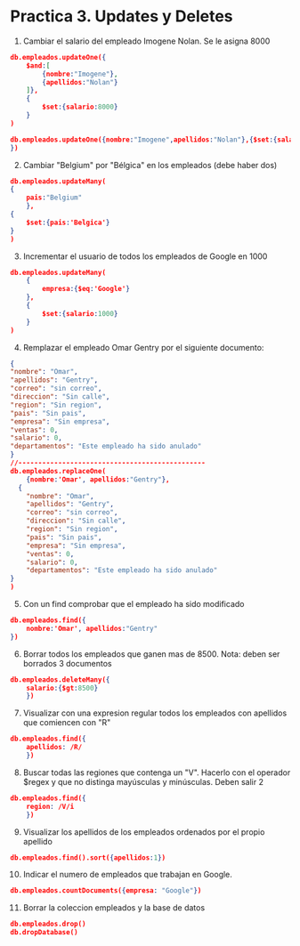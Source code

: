 
# Practica 3. Updates y Deletes

1. Cambiar el salario del empleado Imogene Nolan. Se le asigna 8000
``` json
db.empleados.updateOne({ 
    $and:[
        {nombre:"Imogene"},
        {apellidos:"Nolan"}
    ]},
    {
        $set:{salario:8000}
    }
)

db.empleados.updateOne({nombre:"Imogene",apellidos:"Nolan"},{$set:{salario:8000}
})
```

2. Cambiar "Belgium" por "Bélgica" en los empleados (debe haber dos)
``` json
db.empleados.updateMany(
{
    pais:"Belgium"
    },
{
    $set:{pais:'Belgica'}
}
)
```

3. Incrementar el usuario de todos los empleados de Google en 1000 
``` json
db.empleados.updateMany(
    {
        empresa:{$eq:'Google'}
    },
    {
        $set:{salario:1000}
    }
)
```

4. Remplazar el empleado Omar Gentry por el siguiente documento:
``` json
{
"nombre": "Omar",
"apellidos": "Gentry",
"correo": "sin correo",
"direccion": "Sin calle",
"region": "Sin region",
"pais": "Sin pais",
"empresa": "Sin empresa",
"ventas": 0,
"salario": 0,
"departamentos": "Este empleado ha sido anulado"
}
//-----------------------------------------------
db.empleados.replaceOne(
    {nombre:'Omar', apellidos:"Gentry"},
  {
    "nombre": "Omar",
    "apellidos": "Gentry",
    "correo": "sin correo",
    "direccion": "Sin calle",
    "region": "Sin region",
    "pais": "Sin pais",
    "empresa": "Sin empresa",
    "ventas": 0,
    "salario": 0,
    "departamentos": "Este empleado ha sido anulado"
}
)
```

5. Con un find comprobar que el empleado ha sido modificado
``` json
db.empleados.find({
    nombre:'Omar', apellidos:"Gentry"
})
```

6. Borrar todos los empleados que ganen mas de 8500. Nota: deben ser borrados 3 documentos
``` json
db.empleados.deleteMany({
    salario:{$gt:8500}
    })
```

7. Visualizar con una expresion regular todos los empleados con apellidos que comiencen con "R"
``` json
db.empleados.find({
    apellidos: /R/
    })
```

8. Buscar todas las regiones que contenga un "V". Hacerlo con el operador $regex y que no distinga mayúsculas y minúsculas. Deben salir 2
``` json
db.empleados.find({
    region: /V/i
    })
```

9. Visualizar los apellidos de los empleados ordenados por el propio apellido
``` json
db.empleados.find().sort({apellidos:1})
```

10. Indicar el numero de empleados que trabajan en Google.
``` json
db.empleados.countDocuments({empresa: "Google"})
```

11. Borrar la coleccion empleados y la base de datos
``` json
db.empleados.drop()
db.dropDatabase()
```
